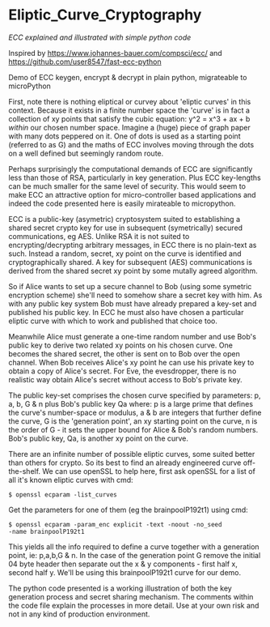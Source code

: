 # Eliptic_Curve_Cryptography
<i>ECC explained and illustrated with simple python code</i>

Inspired by https://www.johannes-bauer.com/compsci/ecc/ and https://github.com/user8547/fast-ecc-python

Demo of ECC keygen, encrypt & decrypt in plain python, migrateable to microPython

First, note there is nothing eliptical or curvey about 'eliptic curves' in this context.
Because it exists in a finite number space the 'curve' is in fact a collection of xy points that satisfy the cubic equation: y^2 = x^3 + ax + b _within_ our chosen number space.
Imagine a (huge) piece of graph paper with many dots peppered on it.
One of dots is used as a starting point (referred to as G) and the maths of ECC involves moving through the dots on a well defined but seemingly random route.

Perhaps surprisingly the computational demands of ECC are significantly less than those of RSA, particularly in key generation.
Plus ECC key-lengths can be much smaller for the same level of security.
This would seem to make ECC an attractive option for micro-controller based applications and indeed the code presented here is easily mirateable to micropython.

ECC is a public-key (asymetric) cryptosystem suited to establishing a shared secret crypto key for use in subsequent (symetrically) secured communications, eg AES.
Unlike RSA it is not suited to encrypting/decrypting arbitrary messages, in ECC there is no plain-text as such.
Instead a random, secret, xy point on the curve is identified and cryptographically shared.
A key for subsequent (AES) communications is derived from the shared secret xy point by some mutally agreed algorithm.

So if Alice wants to set up a secure channel to Bob (using some symetric encryption scheme) she'll need to somehow share a secret key with him.
As with any public key system Bob must have already prepared a key-set and published his public key.
In ECC he must also have chosen a particular eliptic curve with which to work and published that choice too.

Meanwhile Alice must generate a one-time random number and use Bob's public key to derive two related xy points on his chosen curve.
One becomes the shared secret, the other is sent on to Bob over the open channel.
When Bob receives Alice's xy point he can use his private key to obtain a copy of Alice's secret.
For Eve, the evesdropper, there is no realistic way obtain Alice's secret without access to Bob's private key.

The public key-set comprises the chosen curve specified by parameters: p, a, b, G & n plus Bob's public key Qa where:
  p is a large prime that defines the curve's number-space or modulus,
  a & b are integers that further define the curve,
  G is the 'generation point', an xy starting point on the curve,
  n is the order of G - it sets the upper bound for Alice & Bob's random numbers.
Bob's public key, Qa, is another xy point on the curve.

There are an infinite number of possible eliptic curves, some suited better than others for crypto.
So its best to find an already engineered curve off-the-shelf.
We can use openSSL to help here, first ask openSSL for a list of all it's known eliptic curves with cmd:

<code>$ openssl ecparam -list_curves</code>

Get the parameters for one of them (eg the brainpoolP192t1) using cmd:

<code>$ openssl ecparam -param_enc explicit -text -noout -no_seed -name brainpoolP192t1</code>

This yields all the info required to define a curve together with a generation point, ie: p,a,b,G & n.
In the case of the generation point G remove the initial 04 byte header then separate out the x & y components - first half x, second half y.
We'll be using this brainpoolP192t1 curve for our demo.

The python code presented is a working illustration of both the key generation process and secret sharing mechanism.
The comments within the code file explain the processes in more detail.
Use at your own risk and not in any kind of production environment.


